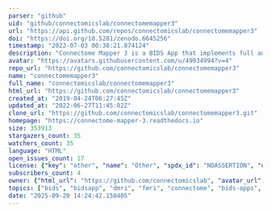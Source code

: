 ```yaml
---
parser: "github"
uid: "github/connectomicslab/connectomemapper3"
url: "https://api.github.com/repos/connectomicslab/connectomemapper3"
doi: "https://doi.org/10.5281/zenodo.6645256"
timestamp: "2022-07-03 00:38:21.874124"
description: "Connectome Mapper 3 is a BIDS App that implements full anatomical, diffusion, resting/state functional MRI, and recently EEG processing pipelines, from raw T1 / DWI / BOLD data, and preprocessed EEG to multi-resolution brain parcellation with corresponding connection matrices."
avatar: "https://avatars.githubusercontent.com/u/49934994?v=4"
repo_url: "https://github.com/connectomicslab/connectomemapper3"
name: "connectomemapper3"
full_name: "connectomicslab/connectomemapper3"
html_url: "https://github.com/connectomicslab/connectomemapper3"
created_at: "2019-04-24T06:27:45Z"
updated_at: "2022-06-27T11:45:02Z"
clone_url: "https://github.com/connectomicslab/connectomemapper3.git"
homepage: "https://connectome-mapper-3.readthedocs.io"
size: 353913
stargazers_count: 35
watchers_count: 35
language: "HTML"
open_issues_count: 17
license: {"key": "other", "name": "Other", "spdx_id": "NOASSERTION", "url": null, "node_id": "MDc6TGljZW5zZTA="}
subscribers_count: 4
owner: {"html_url": "https://github.com/connectomicslab", "avatar_url": "https://avatars.githubusercontent.com/u/49934994?v=4", "login": "connectomicslab", "type": "Organization"}
topics: ["bids", "bidsapp", "dmri", "fmri", "connectome", "bids-apps", "pipelines", "chuv", "brain", "parcellation", "python", "eeg"]
date: "2025-09-20 14:24:42.150405"
---
```

